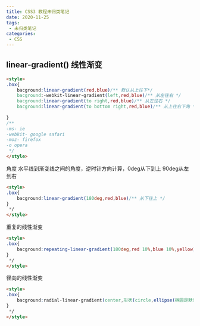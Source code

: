 ```yaml
---
title: CSS3 教程未归类笔记
date: 2020-11-25
tags:
 - 未归类笔记
categories: 
 - CSS
---
```


## linear-gradient() 线性渐变
```html
<style>
.box{
    bacground:linear-gradient(red,blue)/** 默认从上往下*/
    bacground:-webkit-linear-gradient(left,red,blue)/** 从左往右 */
    bacground:linear-gradient(to right,red,blue)/** 从左往右 */
    bacground:linear-gradient(to bottom right,red,blue)/** 从上往右下角 */
    
} 
/** 
-ms- ie
-webkit- google safari
-moz- firefox
-o opera
 */
</style>
```
角度 水平线到渐变线之间的角度，逆时针方向计算，0deg从下到上 90deg从左到右
```html
<style>
.box{
    bacground:linear-gradient(180deg,red,blue)/** 从下往上 */
} 
 */
</style>
```
重复的线性渐变
```html
<style>
.box{
    bacground:repeating-linear-gradient(180deg,red 10%,blue 10%,yellow)/** 从下往上 */
} 
 */
</style>
```
径向的线性渐变
```html
<style>
.box{
    bacground:radial-linear-gradient(center,形状(circle,ellipse(椭圆是默认值)), 大小,开始的颜色,结束的颜色)/** 从下往上 */
} 
 */
</style>
```


